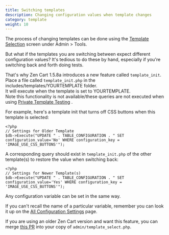```yaml
---
title: Switching templates 
description: Changing configuration values when template changes 
category: template
weight: 10
---
```


The process of changing templates can be done using the [Template Selection](/user/admin_pages/tools/template_selection/) screen under Admin > Tools. 

But what if the templates you are switching between expect different configuration values?  It's tedious to do these by hand, especially if you're switching back and forth doing tests.

That's why Zen Cart 1.5.8a introduces a new feature called `template_init`.  
Place a file called `template_init.php` in the includes/templates/YOURTEMPLATE folder.  
It will execute when the template is set to YOURTEMPLATE.  
Note this functionality is not available/these queries are not executed when using  [Private Template Testing](/user/template/private_testing/) .

For example, here's a template init that turns off CSS buttons when this template is selected: 

```
<?php
// Settings for Older Template
$db->Execute("UPDATE " . TABLE_CONFIGURATION . " SET configuration_value='No' WHERE configuration_key = 'IMAGE_USE_CSS_BUTTONS'");
```

A corresponding query should exist in `template_init.php` of the other template(s) to restore the value when switching back:

```
<?php
// Settings for Newer Template(s)
$db->Execute("UPDATE " . TABLE_CONFIGURATION . " SET configuration_value='Yes' WHERE configuration_key = 'IMAGE_USE_CSS_BUTTONS'");
```

Any configuration variable can be set in the same way.

If you can't recall the name of a particular variable, remember you can look it up on the  [All Configuration Settings](/user/admin_pages/configuration/all/) page. 

If you are using an older Zen Cart version and want this feature, you can merge [this PR](https://github.com/zencart/zencart/pull/5370/files) into your copy of `admin/template_select.php`.
